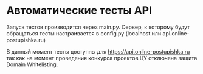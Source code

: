 # Автоматические тесты API
Запуск тестов производится через main.py.
Сервер, к которому будут обращаться тесты настраивается в config.py (localhost или api.online-postupishka.ru)

В данный момент тесты доступны для https://api.online-postupishka.ru так как на момент проведения конкурса проектов ЦУ отключена защита Domain Whitelisting.